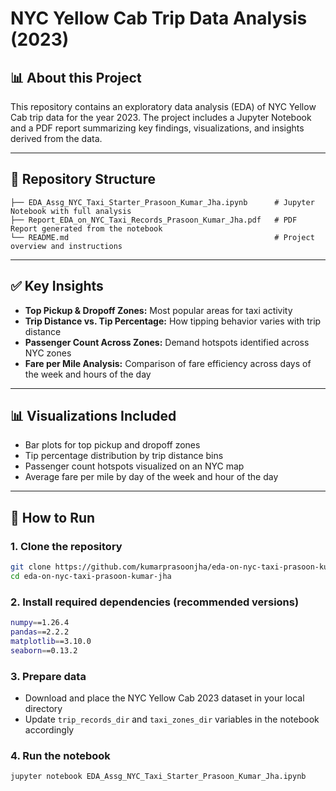 # NYC Yellow Cab Trip Data Analysis (2023)

## 📊 About this Project
This repository contains an exploratory data analysis (EDA) of NYC Yellow Cab trip data for the year 2023. The project includes a Jupyter Notebook and a PDF report summarizing key findings, visualizations, and insights derived from the data.

---

## 📁 Repository Structure
```
├── EDA_Assg_NYC_Taxi_Starter_Prasoon_Kumar_Jha.ipynb      # Jupyter Notebook with full analysis  
├── Report_EDA_on_NYC_Taxi_Records_Prasoon_Kumar_Jha.pdf   # PDF Report generated from the notebook  
└── README.md                                              # Project overview and instructions  
```

---

## ✅ Key Insights
- **Top Pickup & Dropoff Zones:** Most popular areas for taxi activity  
- **Trip Distance vs. Tip Percentage:** How tipping behavior varies with trip distance  
- **Passenger Count Across Zones:** Demand hotspots identified across NYC zones  
- **Fare per Mile Analysis:** Comparison of fare efficiency across days of the week and hours of the day  

---

## 📊 Visualizations Included
- Bar plots for top pickup and dropoff zones  
- Tip percentage distribution by trip distance bins  
- Passenger count hotspots visualized on an NYC map  
- Average fare per mile by day of the week and hour of the day  

---

## 🚀 How to Run

### 1. Clone the repository
```bash
git clone https://github.com/kumarprasoonjha/eda-on-nyc-taxi-prasoon-kumar-jha.git  
cd eda-on-nyc-taxi-prasoon-kumar-jha  
```

### 2. Install required dependencies (recommended versions)
```bash
numpy==1.26.4  
pandas==2.2.2  
matplotlib==3.10.0  
seaborn==0.13.2  
```

### 3. Prepare data
- Download and place the NYC Yellow Cab 2023 dataset in your local directory  
- Update `trip_records_dir` and `taxi_zones_dir` variables in the notebook accordingly  

### 4. Run the notebook
```bash
jupyter notebook EDA_Assg_NYC_Taxi_Starter_Prasoon_Kumar_Jha.ipynb
```

